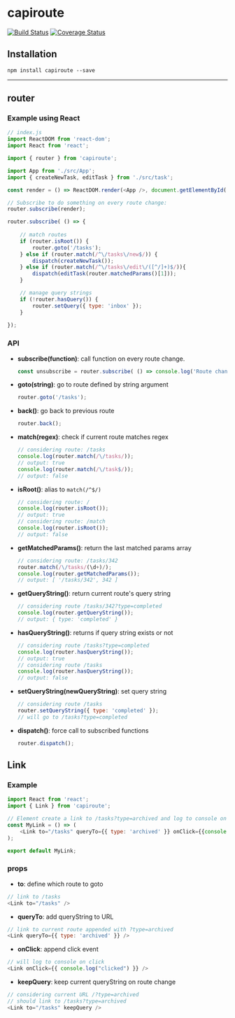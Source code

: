# capiroute

[![Build Status](https://www.travis-ci.org/calimaborges/capiroute.svg?branch=master)](https://www.travis-ci.org/calimaborges/capiroute)
[![Coverage Status](https://coveralls.io/repos/github/calimaborges/capiroute/badge.svg?branch=master)](https://coveralls.io/github/calimaborges/capiroute?branch=master)

## Installation

```
npm install capiroute --save
```

---
## router

### Example using React

```javascript
// index.js
import ReactDOM from 'react-dom';
import React from 'react';

import { router } from 'capiroute';

import App from './src/App';
import { createNewTask, editTask } from './src/task';

const render = () => ReactDOM.render(<App />, document.getElementById('root'));

// Subscribe to do something on every route change: 
router.subscribe(render);

router.subscribe( () => {
    
    // match routes
    if (router.isRoot()) {
        router.goto('/tasks');
    } else if (router.match(/^\/tasks\/new$/)) {
        dispatch(createNewTask());
    } else if (router.match(/^\/tasks\/edit\/([^/]+)$/)){
        dispatch(editTask(router.matchedParams()[1]));
    }

    // manage query strings
    if (!router.hasQuery()) {
        router.setQuery({ type: 'inbox' });
    }
    
});
```

### API

* **subscribe(function)**: call function on every route change.
    
    ```javascript
    const unsubscribe = router.subscribe( () => console.log('Route changed!') );
    ```
    
* **goto(string)**: go to route defined by string argument
 
    ```javascript
    router.goto('/tasks');
    ```

* **back()**: go back to previous route

    ```javascript
    router.back();
    ```
    
* **match(regex)**: check if current route matches regex
 
    ```javascript
    // considering route: /tasks
    console.log(router.match(/\/tasks/));
    // output: true
    console.log(router.match(/\/task$/));
    // output: false
    ```
        
* **isRoot()**: alias to `match(/^$/)`

    ```javascript
    // considering route: /
    console.log(router.isRoot());
    // output: true
    // considering route: /match
    console.log(router.isRoot());
    // output: false
    ```
    
        
* **getMatchedParams()**: return the last matched params array
 
    ```javascript
    // considering route: /tasks/342
    router.match(/\/tasks/(\d+)/);
    console.log(router.getMatchedParams());
    // output: [ '/tasks/342', 342 ]
    ```

* **getQueryString()**: return current route's query string
 
    ```javascript
    // considering route /tasks/342?type=completed
    console.log(router.getQueryString());
    // output: { type: 'completed' }
    ```

* **hasQueryString()**: returns if query string exists or not

    ```javascript
    // considering route /tasks?type=completed
    console.log(router.hasQueryString());
    // output: true
    // considering route /tasks
    console.log(router.hasQueryString());
    // output: false
    ```
* **setQueryString(newQueryString)**: set query string

    ```javascript
    // considering route /tasks
    router.setQueryString({ type: 'completed' });
    // will go to /tasks?type=completed
    ```
    
* **dispatch()**: force call to subscribed functions
  
    ```javascript
    router.dispatch();
    ```
    
## Link

### Example

```javascript
import React from 'react';
import { Link } from 'capiroute';

// Element create a link to /tasks?type=archived and log to console on click
const MyLink = () => (
    <Link to="/tasks" queryTo={{ type: 'archived' }} onClick={{console.log('clicked')}} />
);

export default MyLink;
```

### props

* **to**: define which route to goto

```javascript
// link to /tasks
<Link to="/tasks" />
```

* **queryTo**: add queryString to URL

```javascript
// link to current route appended with ?type=archived
<Link queryTo={{ type: 'archived' }} />
```

* **onClick**: append click event

```javascript
// will log to console on click
<Link onClick={{ console.log("clicked") }} />
```

* **keepQuery**: keep current queryString on route change
```javascript
// considering current URL /?type=archived
// should link to /tasks?type=archived
<Link to="/tasks" keepQuery />
```